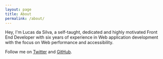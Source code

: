 ```yaml
---
layout: page
title: About
permalink: /about/
---
```


Hey, I'm Lucas da Silva, a self-taught, dedicated and highly motivated Front End Developer with six years of experience in Web application development with the focus on Web performance and accessibility.

Follow me on [Twitter](https://twitter.com/_agtlucas) and [GitHub](https://github.com/AgtLucas).

